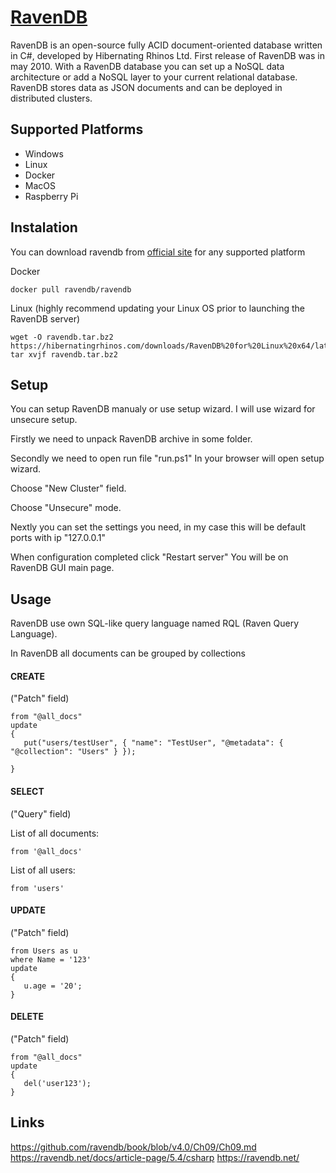 # [RavenDB](https://ravendb.net/)

RavenDB is an open-source fully ACID document-oriented database written in C#, developed by Hibernating Rhinos Ltd. 
First release of RavenDB was in may 2010.
With a RavenDB database you can set up a NoSQL data architecture or add a NoSQL layer to your current relational database.
RavenDB stores data as JSON documents and can be deployed in distributed clusters.

## Supported Platforms
* Windows
* Linux
* Docker
* MacOS
* Raspberry Pi

## Instalation
You can download ravendb from [official site](https://ravendb.net/download) for any supported platform

Docker
```
docker pull ravendb/ravendb
```

Linux (highly recommend updating your Linux OS prior to launching the RavenDB server)
```
wget -O ravendb.tar.bz2 https://hibernatingrhinos.com/downloads/RavenDB%20for%20Linux%20x64/latest
tar xvjf ravendb.tar.bz2
```

## Setup
You can setup RavenDB manualy or use setup wizard.
I will use wizard for unsecure setup.

Firstly we need to unpack RavenDB archive in some folder.

Secondly we need to open run file "run.ps1"
In your browser will open setup wizard.

Choose "New Cluster" field.

Choose "Unsecure" mode.

Nextly you can set the settings you need, 
in my case this will be default ports with ip "127.0.0.1"

When configuration completed click "Restart server"
You will be on RavenDB GUI main page.

## Usage
RavenDB use own SQL-like query language named RQL (Raven Query Language).

In RavenDB all documents can be grouped by collections

#### CREATE
("Patch" field)
```
from "@all_docs"
update 
{
   put("users/testUser", { "name": "TestUser", "@metadata": { "@collection": "Users" } });
   
}
```
#### SELECT
("Query" field)

List of all documents:
```
from '@all_docs'
```
List of all users:
```
from 'users'
```
#### UPDATE
("Patch" field)
```
from Users as u
where Name = '123'
update 
{
   u.age = '20';
}
```
#### DELETE
("Patch" field)
```
from "@all_docs"
update 
{
   del('user123');
}
```




## Links
https://github.com/ravendb/book/blob/v4.0/Ch09/Ch09.md
https://ravendb.net/docs/article-page/5.4/csharp
https://ravendb.net/

